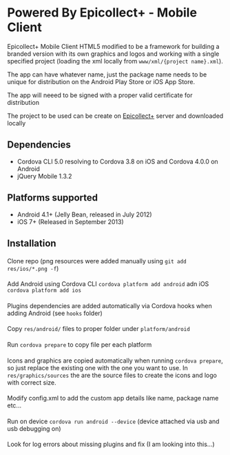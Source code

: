 # Powered By Epicollect+ - Mobile Client
Epicollect+ Mobile Client HTML5 modified to be a framework for building a branded version with its own graphics and logos and working with a single specified project (loading the xml locally from `www/xml/{project name}.xml`).

The app can have whatever name, just the package name needs to be unique for distribution on the Android Play Store or iOS App Store. 

The app will neeed to be signed with a proper valid certificate for distribution

The project to be used can be create on <a href="http://plus.epicollect.net/">Epicollect+</a> server and downloaded locally

## Dependencies
- Cordova CLI 5.0 resolving to Cordova 3.8 on iOS and Cordova 4.0.0 on Android
- jQuery Mobile 1.3.2
 
## Platforms supported
 - Android 4.1+ (Jelly Bean, released in July 2012)
 - iOS 7+ (Released in September 2013)

## Installation 

#### 
Clone repo (png resources were added manually using `git add res/ios/*.png -f`)

####
Add Android using Cordova CLI `cordova platform add android` adn iOS `cordova platform add ios`

####
Plugins dependencies are added automatically via Cordova hooks when adding Android (see `hooks` folder)

####
Copy `res/android/` files to proper folder under `platform/android`

####
Run `cordova prepare` to copy file per each platform

####
Icons and graphics are copied automatically when running `cordova prepare`, so just replace the existing one with the one you want to use.
In `res/graphics/sources` the are the source files to create the icons and logo  with correct size.

####
Modify config.xml to add the custom app details like name, package name etc...

####
Run on device `cordova run android --device` (device attached via usb and usb debugging on)

####
Look for log errors about missing plugins and fix (I am looking into this...)

